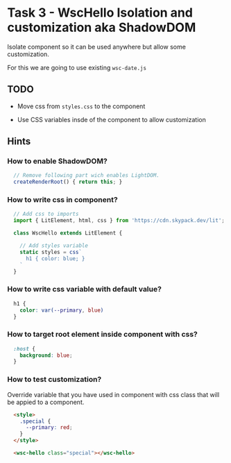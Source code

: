# Task 3 - WscHello Isolation and customization aka ShadowDOM

Isolate component so it can be used anywhere but allow some customization.

For this we are going to use existing `wsc-date.js`

## TODO

  * Move css from `styles.css` to the component

  * Use CSS variables insde of the component to allow customization



## Hints

### How to enable ShadowDOM?

```js
  // Remove following part wich enables LightDOM.
  createRenderRoot() { return this; }
```


### How to write css in component?

```js
  // Add css to imports
  import { LitElement, html, css } from 'https://cdn.skypack.dev/lit';

  class WscHello extends LitElement {

    // Add styles variable
    static styles = css`
      h1 { color: blue; }
    `
  }
```

### How to write css variable with default value?

```css
  h1 {
    color: var(--primary, blue)
  }
```


### How to target root element inside component with css?

```css
  :host {
    background: blue;
  }
```

### How to test customization?

Override variable that you have used in component with css class that
will be appied to a component.

```html
  <style>
    .special {
      --primary: red;
    }
  </style>

  <wsc-hello class="special"></wsc-hello>
```
